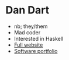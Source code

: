 # Dan Dart
- nb; they/them
- Mad coder
- Interested in Haskell
- [Full website](https://dandart.co.uk)
- [Software portfolio](https://jolharg.com)
